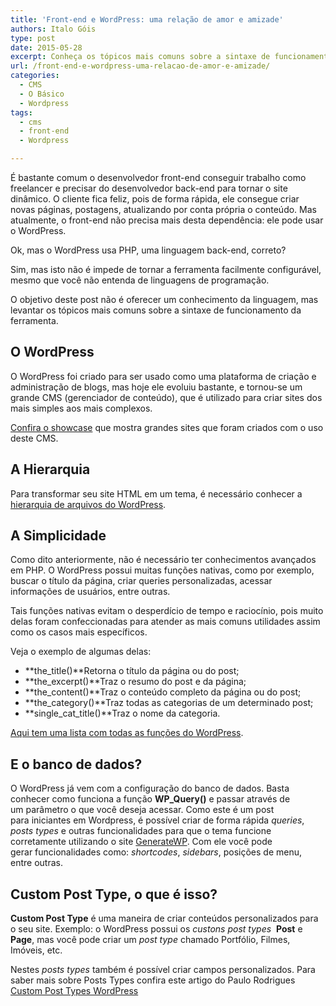 ```yaml
---
title: 'Front-end e WordPress: uma relação de amor e amizade'
authors: Italo Góis
type: post
date: 2015-05-28
excerpt: Conheça os tópicos mais comuns sobre a sintaxe de funcionamento do Wordpress, o CMS que ajuda desenvolvedores front-end a criarem sites mesmo sem o conhecimento de linguagens de programação.
url: /front-end-e-wordpress-uma-relacao-de-amor-e-amizade/
categories:
  - CMS
  - O Básico
  - Wordpress
tags:
  - cms
  - front-end
  - Wordpress

---
```

É&nbsp;bastante comum o&nbsp;desenvolvedor front-end conseguir trabalho como freelancer e precisar do desenvolvedor back-end para tornar&nbsp;o site dinâmico. O&nbsp;cliente fica&nbsp;feliz,&nbsp;pois de forma rápida, ele consegue criar novas páginas, postagens, atualizando por conta própria o conteúdo. Mas atualmente, o&nbsp;front-end não precisa mais desta dependência:&nbsp;ele pode usar o WordPress.

Ok, mas o WordPress usa PHP, uma&nbsp;linguagem back-end, correto?

Sim, mas isto não é impede de tornar a ferramenta facilmente configurável, mesmo que você não entenda de linguagens de programação.

O objetivo deste post não é oferecer&nbsp;um conhecimento da linguagem, mas levantar os tópicos mais comuns sobre a&nbsp;sintaxe de funcionamento da ferramenta.

## O WordPress

O WordPress foi criado para ser usado como uma plataforma de criação e administração de blogs, mas hoje ele evoluiu bastante,&nbsp;e&nbsp;tornou-se um grande CMS (gerenciador de conteúdo), que é utilizado para criar sites dos mais simples aos mais complexos.

<a href="https://wordpress.org/showcase/" target="_blank">Confira o showcase</a> que mostra grandes sites que foram criados com o uso deste CMS.

## A Hierarquia

Para transformar seu site HTML em um tema, é necessário conhecer a <a href="https://tableless.com.br/hierarquia-de-arquivos-do-wordpress/" target="_blank">hierarquia de arquivos do WordPress</a>.

## A Simplicidade

Como dito anteriormente, não é necessário ter conhecimentos avançados em PHP. O WordPress possui muitas funções nativas, como por exemplo, buscar&nbsp;o título da página, criar queries personalizadas, acessar informações de usuários, entre outras.

Tais funções nativas evitam o desperdício de tempo e raciocínio, pois muito delas foram confeccionadas para atender as mais comuns&nbsp;utilidades assim como os casos mais específicos.

Veja o exemplo de algumas delas:

  * **the_title()**Retorna o título da página ou do post;
  * **the_excerpt()**Traz o resumo do post e da página;
  * **the_content()**Traz o conteúdo completo da página ou do post;
  * **the_category()**Traz todas as categorias de um determinado post;
  * **single\_cat\_title()**Traz o nome da categoria.

[Aqui tem&nbsp;uma lista com todas as funções do WordPress][1].

## E o banco de dados?

O WordPress já vem com a configuração do banco de dados.&nbsp;Basta conhecer como funciona a função **WP_Query()** e passar através de um&nbsp;parâmetro o que você deseja&nbsp;acessar.&nbsp;Como este é um post para&nbsp;iniciantes&nbsp;em&nbsp;Wordpress, é possível criar de forma rápida _queries_, _posts types_ e outras funcionalidades para que o tema funcione corretamente utilizando&nbsp;o site [GenerateWP][2]. Com ele você pode gerar&nbsp;funcionalidades como: _shortcodes_, _sidebars_, posições de menu, entre outras.

## Custom Post Type, o que é isso?

**Custom Post Type** é uma maneira de criar conteúdos personalizados para o seu site. Exemplo: o WordPress possui os _custons&nbsp;post types &nbsp;_**Post** e **Page**, mas você pode criar um _post type_ chamado Portfólio, Filmes, Imóveis, etc.

Nestes _posts types_ também é possível criar campos personalizados. Para saber mais sobre Posts Types confira este artigo do Paulo Rodrigues [Custom Post Types WordPress][3]

 [1]: https://codex.wordpress.org/Function_Reference
 [2]: https://generatewp.com/
 [3]: https://tableless.com.br/custom-post-types-wordpress/